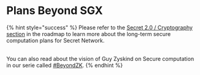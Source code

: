 # Plans Beyond SGX

{% hint style="success" %}
Please refer to the [Secret 2.0 / Cryptography section](../roadmap.md) in the roadmap to learn more about the long-term secure computation plans for Secret Network.

\
You can also read about the vision of Guy Zyskind on Secure computation in our serie called [#BeyondZK](https://scrt.network/blog/beyond-zk-guide-to-web3-privacy-part-1).
{% endhint %}

